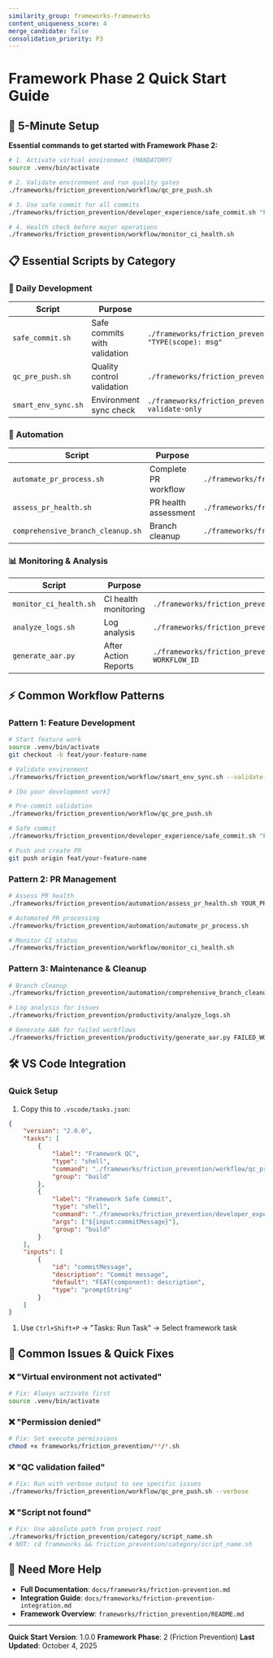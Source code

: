 ```yaml
---
similarity_group: frameworks-frameworks
content_uniqueness_score: 4
merge_candidate: false
consolidation_priority: P3
---
```

# Framework Phase 2 Quick Start Guide

## 🚀 5-Minute Setup

**Essential commands to get started with Framework Phase 2:**

```bash
# 1. Activate virtual environment (MANDATORY)
source .venv/bin/activate

# 2. Validate environment and run quality gates
./frameworks/friction_prevention/workflow/qc_pre_push.sh

# 3. Use safe commit for all commits
./frameworks/friction_prevention/developer_experience/safe_commit.sh "FEAT(your-feature): description"

# 4. Health check before major operations
./frameworks/friction_prevention/workflow/monitor_ci_health.sh
```

## 📋 Essential Scripts by Category

### 🔧 Daily Development

| Script | Purpose | Usage |
|--------|---------|-------|
| `safe_commit.sh` | Safe commits with validation | `./frameworks/friction_prevention/developer_experience/safe_commit.sh "TYPE(scope): msg"` |
| `qc_pre_push.sh` | Quality control validation | `./frameworks/friction_prevention/workflow/qc_pre_push.sh` |
| `smart_env_sync.sh` | Environment sync check | `./frameworks/friction_prevention/workflow/smart_env_sync.sh --validate-only` |

### 🤖 Automation

| Script | Purpose | Usage |
|--------|---------|-------|
| `automate_pr_process.sh` | Complete PR workflow | `./frameworks/friction_prevention/automation/automate_pr_process.sh` |
| `assess_pr_health.sh` | PR health assessment | `./frameworks/friction_prevention/automation/assess_pr_health.sh 1740` |
| `comprehensive_branch_cleanup.sh` | Branch cleanup | `./frameworks/friction_prevention/automation/comprehensive_branch_cleanup.sh` |

### 📊 Monitoring & Analysis

| Script | Purpose | Usage |
|--------|---------|-------|
| `monitor_ci_health.sh` | CI health monitoring | `./frameworks/friction_prevention/workflow/monitor_ci_health.sh` |
| `analyze_logs.sh` | Log analysis | `./frameworks/friction_prevention/productivity/analyze_logs.sh` |
| `generate_aar.py` | After Action Reports | `./frameworks/friction_prevention/productivity/generate_aar.py WORKFLOW_ID` |

## ⚡ Common Workflow Patterns

### Pattern 1: Feature Development

```bash
# Start feature work
source .venv/bin/activate
git checkout -b feat/your-feature-name

# Validate environment
./frameworks/friction_prevention/workflow/smart_env_sync.sh --validate-only

# [Do your development work]

# Pre-commit validation
./frameworks/friction_prevention/workflow/qc_pre_push.sh

# Safe commit
./frameworks/friction_prevention/developer_experience/safe_commit.sh "FEAT(component): your changes"

# Push and create PR
git push origin feat/your-feature-name
```

### Pattern 2: PR Management

```bash
# Assess PR health
./frameworks/friction_prevention/automation/assess_pr_health.sh YOUR_PR_NUMBER

# Automated PR processing
./frameworks/friction_prevention/automation/automate_pr_process.sh

# Monitor CI status
./frameworks/friction_prevention/workflow/monitor_ci_health.sh
```

### Pattern 3: Maintenance & Cleanup

```bash
# Branch cleanup
./frameworks/friction_prevention/automation/comprehensive_branch_cleanup.sh

# Log analysis for issues
./frameworks/friction_prevention/productivity/analyze_logs.sh

# Generate AAR for failed workflows
./frameworks/friction_prevention/productivity/generate_aar.py FAILED_WORKFLOW_ID
```

## 🛠️ VS Code Integration

### Quick Setup

1. Copy this to `.vscode/tasks.json`:

```json
{
    "version": "2.0.0",
    "tasks": [
        {
            "label": "Framework QC",
            "type": "shell",
            "command": "./frameworks/friction_prevention/workflow/qc_pre_push.sh",
            "group": "build"
        },
        {
            "label": "Framework Safe Commit",
            "type": "shell",
            "command": "./frameworks/friction_prevention/developer_experience/safe_commit.sh",
            "args": ["${input:commitMessage}"],
            "group": "build"
        }
    ],
    "inputs": [
        {
            "id": "commitMessage",
            "description": "Commit message",
            "default": "FEAT(component): description",
            "type": "promptString"
        }
    ]
}
```

1. Use `Ctrl+Shift+P` → "Tasks: Run Task" → Select framework task

## 🚨 Common Issues & Quick Fixes

### ❌ "Virtual environment not activated"

```bash
# Fix: Always activate first
source .venv/bin/activate
```

### ❌ "Permission denied"

```bash
# Fix: Set execute permissions
chmod +x frameworks/friction_prevention/**/*.sh
```

### ❌ "QC validation failed"

```bash
# Fix: Run with verbose output to see specific issues
./frameworks/friction_prevention/workflow/qc_pre_push.sh --verbose
```

### ❌ "Script not found"

```bash
# Fix: Use absolute path from project root
./frameworks/friction_prevention/category/script_name.sh
# NOT: cd frameworks && friction_prevention/category/script_name.sh
```

## 📖 Need More Help

- **Full Documentation**: `docs/frameworks/friction-prevention.md`
- **Integration Guide**: `docs/frameworks/friction-prevention-integration.md`
- **Framework Overview**: `frameworks/friction_prevention/README.md`

---

**Quick Start Version**: 1.0.0
**Framework Phase**: 2 (Friction Prevention)
**Last Updated**: October 4, 2025
